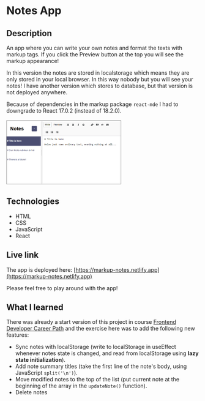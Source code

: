 # Notes App

## Description
An app where you can write your own notes and format the texts with markup tags. If you click the Preview button at the top you will see the markup appearance!

In this version the notes are stored in localstorage which means they are only stored in your local browser. In this way nobody but you will see your notes! I have another version which stores to database, but that version is not deployed anywhere.

Because of dependencies in the markup package `react-mde` I had to downgrade to React 17.0.2 (instead of 18.2.0).
<br/>
<br/>
<img src="my-notes.png" alt="Screenshot." width="300px"/>

## Technologies
- HTML
- CSS
- JavaScript
- React

## Live link
The app is deployed here:
[https://markup-notes.netlify.app](https://markup-notes.netlify.app)

Please feel free to play around with the app!

## What I learned
There was already a start version of this project in course [Frontend Developer Career Path](https://scrimba.com/learn/frontend) and the exercise here was to add the following new features:
- Sync notes with localStorage (write to localStorage in useEffect whenever notes state is changed, and read from localStorage using **lazy state initialization**).
- Add note summary titles (take the first line of the note's body, using JavaScript `split('\n')`).
- Move modified notes to the top of the list (put current note at the beginning of the array in the `updateNote()` function).
- Delete notes
